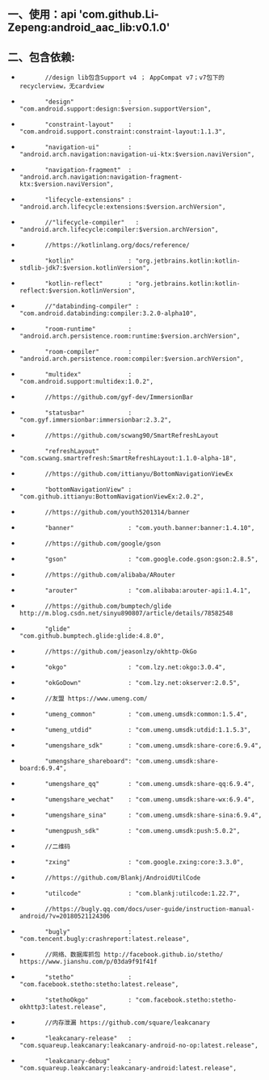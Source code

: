 ## 一、使用：api 'com.github.Li-Zepeng:android_aac_lib:v0.1.0'

## 二、包含依赖:
*            //design lib包含Support v4 ； AppCompat v7；v7包下的recyclerview，无cardview
*            "design"               : "com.android.support:design:$version.supportVersion",
*            "constraint-layout"    : "com.android.support.constraint:constraint-layout:1.1.3",
*            "navigation-ui"        : "android.arch.navigation:navigation-ui-ktx:$version.naviVersion",
*            "navigation-fragment"  : "android.arch.navigation:navigation-fragment-ktx:$version.naviVersion",
*            "lifecycle-extensions" : "android.arch.lifecycle:extensions:$version.archVersion",
*            //"lifecycle-compiler"   : "android.arch.lifecycle:compiler:$version.archVersion",
*            //https://kotlinlang.org/docs/reference/
*            "kotlin"               : "org.jetbrains.kotlin:kotlin-stdlib-jdk7:$version.kotlinVersion",
*            "kotlin-reflect"       : "org.jetbrains.kotlin:kotlin-reflect:$version.kotlinVersion",
*            //"databinding-compiler" : "com.android.databinding:compiler:3.2.0-alpha10",
*            "room-runtime"         : "android.arch.persistence.room:runtime:$version.archVersion",
*            "room-compiler"        : "android.arch.persistence.room:compiler:$version.archVersion",
*            "multidex"             : "com.android.support:multidex:1.0.2",
*            //https://github.com/gyf-dev/ImmersionBar
*            "statusbar"            : "com.gyf.immersionbar:immersionbar:2.3.2",
*            //https://github.com/scwang90/SmartRefreshLayout
*            "refreshLayout"        : "com.scwang.smartrefresh:SmartRefreshLayout:1.1.0-alpha-18",
*            //https://github.com/ittianyu/BottomNavigationViewEx
*            "bottomNavigationView" : "com.github.ittianyu:BottomNavigationViewEx:2.0.2",
*            //https://github.com/youth5201314/banner
*            "banner"               : "com.youth.banner:banner:1.4.10",
*            //https://github.com/google/gson
*            "gson"                 : "com.google.code.gson:gson:2.8.5",
*            //https://github.com/alibaba/ARouter
*            "arouter"              : "com.alibaba:arouter-api:1.4.1",
*            //https://github.com/bumptech/glide  http://m.blog.csdn.net/sinyu890807/article/details/78582548
*            "glide"                : "com.github.bumptech.glide:glide:4.8.0",
*            //https://github.com/jeasonlzy/okhttp-OkGo
*            "okgo"                 : "com.lzy.net:okgo:3.0.4",
*            "okGoDown"             : "com.lzy.net:okserver:2.0.5",
*            //友盟 https://www.umeng.com/
*            "umeng_common"         : "com.umeng.umsdk:common:1.5.4",
*            "umeng_utdid"          : "com.umeng.umsdk:utdid:1.1.5.3",
*            "umengshare_sdk"       : "com.umeng.umsdk:share-core:6.9.4",
*            "umengshare_shareboard": "com.umeng.umsdk:share-board:6.9.4",
*            "umengshare_qq"        : "com.umeng.umsdk:share-qq:6.9.4",
*            "umengshare_wechat"    : "com.umeng.umsdk:share-wx:6.9.4",
*            "umengshare_sina"      : "com.umeng.umsdk:share-sina:6.9.4",
*            "umengpush_sdk"        : "com.umeng.umsdk:push:5.0.2",
*            //二维码
*            "zxing"                : "com.google.zxing:core:3.3.0",
*            //https://github.com/Blankj/AndroidUtilCode
*            "utilcode"             : "com.blankj:utilcode:1.22.7",
*            //https://bugly.qq.com/docs/user-guide/instruction-manual-android/?v=20180521124306
*            "bugly"                : "com.tencent.bugly:crashreport:latest.release",
*            //网络、数据库抓包 http://facebook.github.io/stetho/    https://www.jianshu.com/p/03da9f91f41f
*            "stetho"               : "com.facebook.stetho:stetho:latest.release",
*            "stethoOkgo"           : "com.facebook.stetho:stetho-okhttp3:latest.release",
*            //内存泄漏 https://github.com/square/leakcanary
*            "leakcanary-release"   : "com.squareup.leakcanary:leakcanary-android-no-op:latest.release",
*            "leakcanary-debug"     : "com.squareup.leakcanary:leakcanary-android:latest.release",